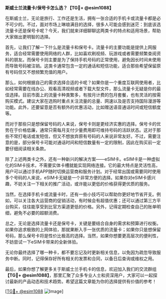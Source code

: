 **斯威士兰流量卡/保号卡怎么选？【TG💪+ @esim1088】**

在斯威士兰，无论是旅行、工作还是生活，拥有一张合适的手机卡或流量卡都是必不可少的。不过，面对市场上琳琅满目的选择，很多人可能会感到迷茫：到底该选流量卡还是保号卡呢？今天，我们就来详细聊聊这两类卡的特点和适用场景，帮助大家做出更明智的选择。

首先，让我们了解一下什么是流量卡和保号卡。流量卡的主要功能是提供上网服务，适合经常需要使用网络的人群，比如喜欢刷视频、玩游戏或者需要频繁查阅资料的朋友。而保号卡则主要是为了保持手机号码的正常使用，避免因长时间未使用而导致号码被注销。这类卡通常包含一定的通话和短信功能，适合那些希望保留原有号码但又不想频繁充值的用户。

那么，如何根据自己的需求选择合适的卡呢？如果你是一个重度互联网使用者，比如经常需要在线办公、观看高清视频或者下载大型文件，那么流量卡无疑是你的最佳选择。目前市面上的流量卡种类繁多，有按月计费的包月套餐，也有灵活的按需购买模式。建议大家在选购时重点关注流量的总量、网速以及是否支持国际漫游等功能。此外，还要留意是否有额外的优惠活动，比如赠送语音通话时间或短信额度等。

而对于那些只是想保留号码的人来说，保号卡则是更经济实惠的选择。保号卡的优势在于价格低廉，通常只需每月支付少量费用即可维持号码的活跃状态。这对于那些不常打电话或发短信，但又不想放弃原有号码的人来说非常友好。不过，需要注意的是，部分保号卡可能对通话时间和短信数量有一定的限制，因此在购买前一定要仔细阅读相关条款。

除了上述两类卡之外，还有一种新兴的解决方案——eSIM卡。eSIM卡是一种虚拟化的SIM卡技术，不需要实体卡槽就能实现网络连接。它的最大特点是灵活性高，用户可以通过手机APP随时切换运营商和服务计划。对于经常出国或需要同时使用多个号码的人来说，eSIM卡无疑是一个非常方便的选择。如果你对eSIM卡感兴趣，不妨关注一下相关的推广活动，或许能以更低的价格获得更优质的服务。

当然，在选择手机卡或流量卡时，还有一些小技巧可以帮助你更好地节省开支。例如，可以关注各大运营商的促销活动，有时候会有超值优惠；还可以通过第三方平台购买，往往能享受到比官方渠道更低的价格。另外，记得定期检查自己的账单明细，避免不必要的超额消费。

总之，无论是选择流量卡还是保号卡，关键是要结合自身的需求和预算进行权衡。如果你追求极致的上网体验，那就果断入手一张优质的流量卡；如果你只是想保留号码，那么保号卡将是性价比极高的选择。当然，如果你想要更高层次的便利性，不妨尝试一下eSIM卡带来的全新体验。

无论你最终选择了哪一种卡，都不要忘记及时更新相关信息，以免因为疏忽导致服务中断。同时，记得保存好所有相关的发票和合同，以备日后查询或维权之用。

最后，如果你想了解更多关于斯威士兰手机卡的信息，欢迎加入我们的交流群组 **【TG💪+ @esim1088】**，那里汇聚了众多专业人士和资深用户，大家可以一起探讨最新的产品动态和技术趋势。希望这篇文章能为你的选择提供有价值的参考！

[[TG💪+ @esim1088](https://t.me/s/esim1088) ![Image](https://i.postimg.cc/4NQfJmqS/Snipaste-2025-05-13-00-14-12.png)]